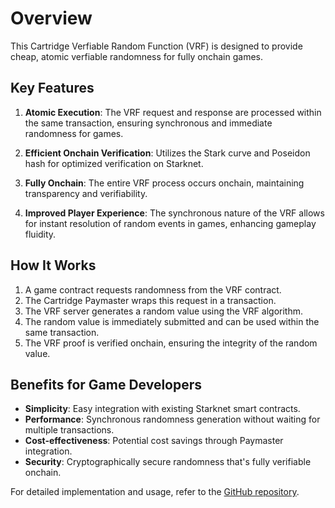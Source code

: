 # Overview

This Cartridge Verfiable Random Function (VRF) is designed to provide cheap, atomic verfiable randomness for fully onchain games.

## Key Features

1. **Atomic Execution**: The VRF request and response are processed within the same transaction, ensuring synchronous and immediate randomness for games.

2. **Efficient Onchain Verification**: Utilizes the Stark curve and Poseidon hash for optimized verification on Starknet.

3. **Fully Onchain**: The entire VRF process occurs onchain, maintaining transparency and verifiability.

4. **Improved Player Experience**: The synchronous nature of the VRF allows for instant resolution of random events in games, enhancing gameplay fluidity.

## How It Works

1. A game contract requests randomness from the VRF contract.
2. The Cartridge Paymaster wraps this request in a transaction.
3. The VRF server generates a random value using the VRF algorithm.
4. The random value is immediately submitted and can be used within the same transaction.
5. The VRF proof is verified onchain, ensuring the integrity of the random value.

## Benefits for Game Developers

- **Simplicity**: Easy integration with existing Starknet smart contracts.
- **Performance**: Synchronous randomness generation without waiting for multiple transactions.
- **Cost-effectiveness**: Potential cost savings through Paymaster integration.
- **Security**: Cryptographically secure randomness that's fully verifiable onchain.

For detailed implementation and usage, refer to the [GitHub repository](https://github.com/cartridge-gg/vrf).
